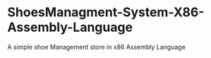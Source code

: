 # ShoesManagment-System-X86-Assembly-Language
A simple shoe Management store in x86 Assembly Language
